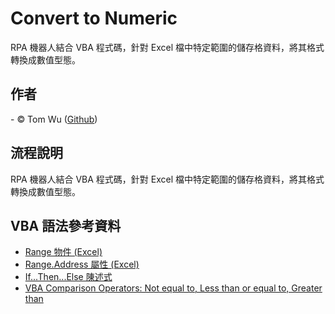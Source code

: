 # Convert to Numeric   
RPA 機器人結合 VBA 程式碼，針對 Excel 檔中特定範圍的儲存格資料，將其格式轉換成數值型態。  

## 作者
<span> - &copy; Tom Wu (<a href="https://github.com/YenLinWu">Github</a>) </span>  

## 流程說明  
RPA 機器人結合 VBA 程式碼，針對 Excel 檔中特定範圍的儲存格資料，將其格式轉換成數值型態。  

## VBA 語法參考資料  
- [Range 物件 (Excel)](https://docs.microsoft.com/zh-tw/office/vba/api/excel.range(object))   
- [Range.Address 屬性 (Excel)](https://docs.microsoft.com/zh-tw/office/vba/api/excel.range.address)
- [If...Then...Else 陳述式](https://docs.microsoft.com/zh-tw/office/vba/language/reference/user-interface-help/ifthenelse-statement)  
- [VBA Comparison Operators: Not equal to, Less than or equal to, Greater than](https://www.guru99.com/vba-comparison-operators.html)

 

